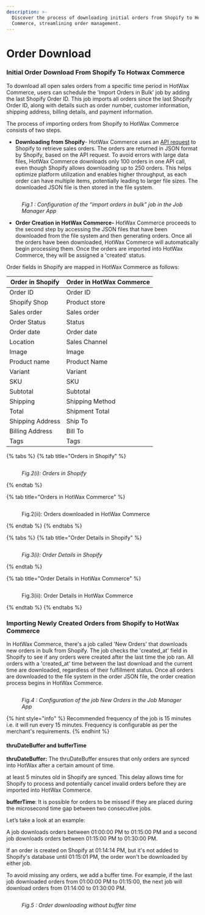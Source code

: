```yaml
---
description: >-
  Discover the process of downloading initial orders from Shopify to HotWax
  Commerce, streamlining order management.
---
```


# Order Download

### Initial Order Download From Shopify To Hotwax Commerce

To download all open sales orders from a specific time period in HotWax Commerce, users can schedule the 'Import Orders in Bulk' job by adding the last Shopify Order ID. This job imports all orders since the last Shopify Order ID, along with details such as order number, customer information, shipping address, billing details, and payment information.

The process of importing orders from Shopify to HotWax Commerce consists of two steps.

* **Downloading from Shopify**- HotWax Commerce uses an [API request](https://shopify.dev/docs/api/admin-rest/2022-10/resources/order#get-orders?status=any) to Shopify to retrieve sales orders. The orders are returned in JSON format by Shopify, based on the API request. To avoid errors with large data files, HotWax Commerce downloads only 100 orders in one API call, even though Shopify allows downloading up to 250 orders. This helps optimize platform utilization and enables higher throughput, as each order can have multiple items, potentially leading to larger file sizes. The downloaded JSON file is then stored in the file system.

<figure><img src="../../../.gitbook/assets/14.png" alt=""><figcaption><p><em>Fig.1 : Configuration of the “import orders in bulk” job in the Job Manager App</em></p></figcaption></figure>

* **Order Creation in HotWax Commerce-** HotWax Commerce proceeds to the second step by accessing the JSON files that have been downloaded from the file system and then generating orders. Once all the orders have been downloaded, HotWax Commerce will automatically begin processing them. Once the orders are imported into HotWax Commerce, they will be assigned a 'created' status.

Order fields in Shopify are mapped in HotWax Commerce as follows:

| Order in Shopify | Order in HotWax Commerce |
| ---------------- | ------------------------ |
| Order ID         | Order ID                 |
| Shopify Shop     | Product store            |
| Sales order      | Sales order              |
| Order Status     | Status                   |
| Order date       | Order date               |
| Location         | Sales Channel            |
| Image            | Image                    |
| Product name     | Product Name             |
| Variant          | Variant                  |
| SKU              | SKU                      |
| Subtotal         | Subtotal                 |
| Shipping         | Shipping Method          |
| Total            | Shipment Total           |
| Shipping Address | Ship To                  |
| Billing Address  | Bill To                  |
| Tags             | Tags                     |

{% tabs %}
{% tab title="Orders in Shopify" %}
<figure><img src="../../../.gitbook/assets/15.png" alt=""><figcaption><p><em>Fig.2(i): Orders in Shopify</em></p></figcaption></figure>
{% endtab %}

{% tab title="Orders in HotWax Commerce" %}
<figure><img src="../../../.gitbook/assets/16.png" alt=""><figcaption><p>Fig.2(ii): Orders downloaded in HotWax Commerce</p></figcaption></figure>
{% endtab %}
{% endtabs %}

{% tabs %}
{% tab title="Order Details in Shopify" %}
<figure><img src="../../../.gitbook/assets/17.png" alt=""><figcaption><p><em>Fig.3(i): Order Details in Shopify</em></p></figcaption></figure>
{% endtab %}

{% tab title="Order Details in HotWax Commerce" %}
<figure><img src="../../../.gitbook/assets/18.png" alt=""><figcaption><p>Fig.3(ii): Order Details in HotWax Commerce</p></figcaption></figure>
{% endtab %}
{% endtabs %}

### Importing Newly Created Orders from Shopify to HotWax Commerce

In HotWax Commerce, there's a job called 'New Orders' that downloads new orders in bulk from Shopify. The job checks the 'created\_at' field in Shopify to see if any orders were created after the last time the job ran. All orders with a 'created\_at' time between the last download and the current time are downloaded, regardless of their fulfillment status. Once all orders are downloaded to the file system in the order JSON file, the order creation process begins in HotWax Commerce.

<figure><img src="../../../.gitbook/assets/19.png" alt=""><figcaption><p><em>Fig.4 : Configuration of the job New Orders in the Job Manager App</em></p></figcaption></figure>

{% hint style="info" %}
Recommended frequency of the job is 15 minutes i.e. it will run every 15 minutes. Frequency is configurable as per the merchant's requirements.
{% endhint %}

#### thruDateBuffer and bufferTime

**thruDateBuffer:** The thruDateBuffer ensures that only orders are synced into HotWax after a certain amount of time.&#x20;



at least 5 minutes old in Shopify are synced. This delay allows time for Shopify to process and potentially cancel invalid orders before they are imported into HotWax Commerce.

**bufferTime**: It is possible for orders to be missed if they are placed during the microsecond time gap between two consecutive jobs.&#x20;

Let’s take a look at an example:

A job downloads orders between 01:00:00 PM to 01:15:00 PM and a second job downloads orders between 01:15:00 PM to 01:30:00 PM.

If an order is created on Shopify at 01:14:14 PM, but it's not added to Shopify's database until 01:15:01 PM, the order won't be downloaded by either job.

To avoid missing any orders, we add a buffer time. For example, if the last job downloaded orders from 01:00:00 PM to 01:15:00, the next job will download orders from 01:14:00 to 01:30:00 PM.

<figure><img src="../../../.gitbook/assets/20.png" alt=""><figcaption><p><em>Fig.5 : Order downloading without buffer time</em></p></figcaption></figure>
